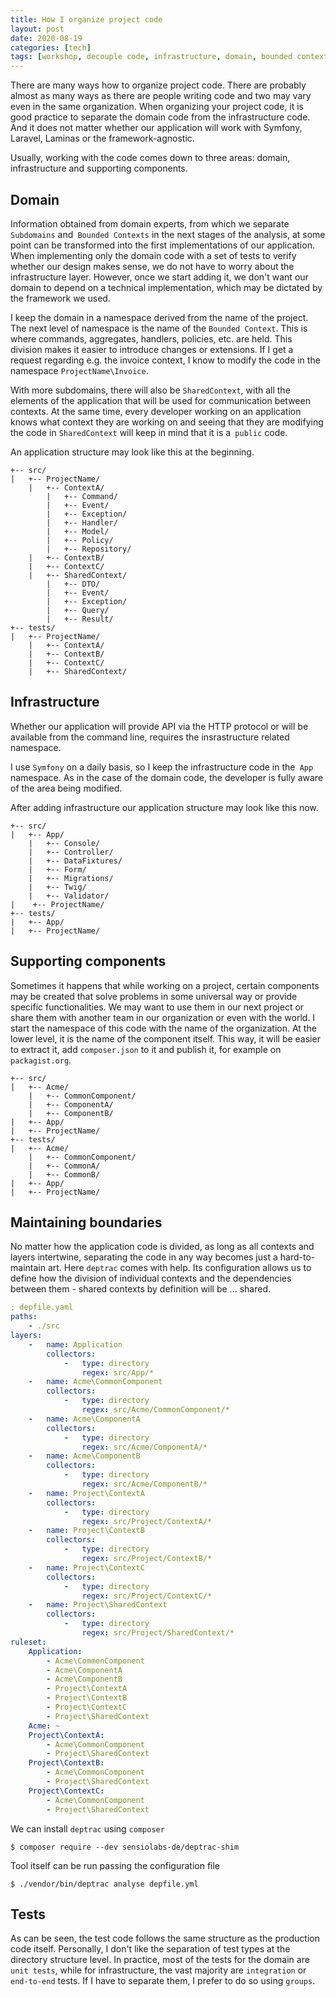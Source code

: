 ```yaml
---
title: How I organize project code
layout: post
date: 2020-08-19
categories: [tech]
tags: [workshop, decouple code, infrastructure, domain, bounded context, subdomain]
---
```


There are many ways how to organize project code. There are probably almost as many ways as there are people writing code and two may vary even in the same organization. When organizing your project code, it is good practice to separate the domain code from the infrastructure code. And it does not matter whether our application will work with Symfony, Laravel, Laminas or the framework-agnostic.

Usually, working with the code comes down to three areas: domain, infrastructure and supporting components.

## Domain

Information obtained from domain experts, from which we separate `Subdomains` and` Bounded Contexts` in the next stages of the analysis, at some point can be transformed into the first implementations of our application. When implementing only the domain code with a set of tests to verify whether our design makes sense, we do not have to worry about the infrastructure layer. However, once we start adding it, we don't want our domain to depend on a technical implementation, which may be dictated by the framework we used.

I keep the domain in a namespace derived from the name of the project. The next level of namespace is the name of the `Bounded Context`. This is where commands, aggregates, handlers, policies, etc. are held. This division makes it easier to introduce changes or extensions. If I get a request regarding e.g. the invoice context, I know to modify the code in the namespace `ProjectName\Invoice`.

With more subdomains, there will also be `SharedContext`, with all the elements of the application that will be used for communication between contexts. At the same time, every developer working on an application knows what context they are working on and seeing that they are modifying the code in `SharedContext` will keep in mind that it is a` public` code.

An application structure may look like this at the beginning.

```tree
+-- src/
|   +-- ProjectName/
    |   +-- ContextA/
        |   +-- Command/
        |   +-- Event/
        |   +-- Exception/
        |   +-- Handler/
        |   +-- Model/
        |   +-- Policy/
        |   +-- Repository/
    |   +-- ContextB/
    |   +-- ContextC/
    |   +-- SharedContext/
        |   +-- DTO/
        |   +-- Event/
        |   +-- Exception/
        |   +-- Query/
        |   +-- Result/
+-- tests/
|   +-- ProjectName/
    |   +-- ContextA/
    |   +-- ContextB/
    |   +-- ContextC/
    |   +-- SharedContext/
```

## Infrastructure

Whether our application will provide API via the HTTP protocol or will be available from the command line, requires the insrastructure related namespace.  

I use `Symfony` on a daily basis, so I keep the infrastructure code in the` App` namespace. As in the case of the domain code, the developer is fully aware of the area being modified. 

After adding infrastructure our application structure may look like this now.

```
+-- src/
|   +-- App/
    |   +-- Console/
    |   +-- Controller/
    |   +-- DataFixtures/
    |   +-- Form/
    |   +-- Migrations/
    |   +-- Twig/
    |   +-- Validator/
|    +-- ProjectName/
+-- tests/
|   +-- App/
|   +-- ProjectName/
```

## Supporting components

Sometimes it happens that while working on a project, certain components may be created that solve problems in some universal way or provide specific functionalities. We may want to use them in our next project or share them with another team in our organization or even with the world. I start the namespace of this code with the name of the organization. At the lower level, it is the name of the component itself. This way, it will be easier to extract it, add `composer.json` to it and publish it, for example on` packagist.org`.

```
+-- src/
|   +-- Acme/
    |   +-- CommonComponent/
    |   +-- ComponentA/
    |   +-- ComponentB/
|   +-- App/
|   +-- ProjectName/
+-- tests/
|   +-- Acme/
    |   +-- CommonComponent/
    |   +-- CommonA/
    |   +-- CommonB/
|   +-- App/
|   +-- ProjectName/

```

## Maintaining boundaries

No matter how the application code is divided, as long as all contexts and layers intertwine, separating the code in any way becomes just a hard-to-maintain art. Here `deptrac` comes with help. Its configuration allows us to define how  the division of individual contexts and the dependencies between them - shared contexts by definition will be ... shared.

```yaml
; depfile.yaml
paths:
    - ./src
layers:
    -   name: Application
        collectors:
            -   type: directory
                regex: src/App/*
    -   name: Acme\CommonComponent
        collectors:
            -   type: directory
                regex: src/Acme/CommonComponent/*
    -   name: Acme\ComponentA
        collectors:
            -   type: directory
                regex: src/Acme/ComponentA/*
    -   name: Acme\ComponentB
        collectors:
            -   type: directory
                regex: src/Acme/ComponentB/*
    -   name: Project\ContextA
        collectors:
            -   type: directory
                regex: src/Project/ContextA/*
    -   name: Project\ContextB
        collectors:
            -   type: directory
                regex: src/Project/ContextB/*
    -   name: Project\ContextC
        collectors:
            -   type: directory
                regex: src/Project/ContextC/*
    -   name: Project\SharedContext
        collectors:
            -   type: directory
                regex: src/Project/SharedContext/*
ruleset:
    Application:
        - Acme\CommonComponent
        - Acme\ComponentA
        - Acme\ComponentB
        - Project\ContextA
        - Project\ContextB
        - Project\ContextC
        - Project\SharedContext
    Acme: ~
    Project\ContextA:
        - Acme\CommonComponent
        - Project\SharedContext
    Project\ContextB:
        - Acme\CommonComponent
        - Project\SharedContext
    Project\ContextC:
        - Acme\CommonComponent
        - Project\SharedContext

```

We can install `deptrac` using `composer`

    $ composer require --dev sensiolabs-de/deptrac-shim

Tool itself can be run passing the configuration file

    $ ./vendor/bin/deptrac analyse depfile.yml

## Tests

As can be seen, the test code follows the same structure as the production code itself. Personally, I don't like the separation of test types at the directory structure level. In practice, most of the tests for the domain are `unit tests`, while for infrastructure, the vast majority are `integration` or `end-to-end` tests. If I have to separate them, I prefer to do so using `groups`.
